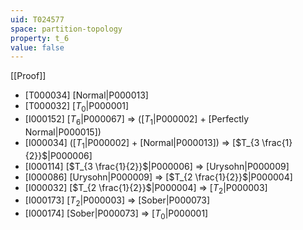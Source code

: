 ```yaml
---
uid: T024577
space: partition-topology
property: t_6
value: false
---
```

[[Proof]]

* [T000034] [Normal|P000013]
* [T000032] [$T_0$|P000001]
* [I000152] [$T_6$|P000067] => ([$T_1$|P000002] + [Perfectly Normal|P000015])
* [I000034] ([$T_1$|P000002] + [Normal|P000013]) => [$T_{3 \frac{1}{2}}$|P000006]
* [I000114] [$T_{3 \frac{1}{2}}$|P000006] => [Urysohn|P000009]
* [I000086] [Urysohn|P000009] => [$T_{2 \frac{1}{2}}$|P000004]
* [I000032] [$T_{2 \frac{1}{2}}$|P000004] => [$T_2$|P000003]
* [I000173] [$T_2$|P000003] => [Sober|P000073]
* [I000174] [Sober|P000073] => [$T_0$|P000001]

